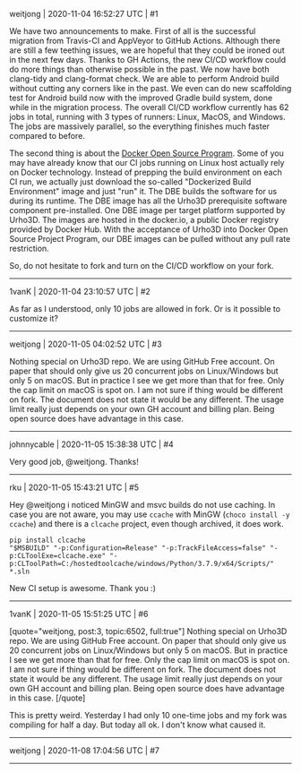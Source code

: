 weitjong | 2020-11-04 16:52:27 UTC | #1

We have two announcements to make. First of all is the successful migration from Travis-CI and AppVeyor to GitHub Actions. Although there are still a few teething issues, we are hopeful that they could be ironed out in the next few days. Thanks to GH Actions, the new CI/CD workflow could do more things than otherwise possible in the past. We now have both clang-tidy and clang-format check. We are able to perform Android build without cutting any corners like in the past. We even can do new scaffolding test for Android build now with the improved Gradle build system, done while in the migration process. The overall CI/CD workflow currently has 62 jobs in total, running with 3 types of runners: Linux, MacOS, and Windows. The jobs are massively parallel, so the everything finishes much faster compared to before.

The second thing is about the [Docker Open Source Program](https://www.docker.com/blog/expanded-support-for-open-source-software-projects/). Some of you may have already know that our CI jobs running on Linux host actually rely on Docker technology. Instead of prepping the build environment on each CI run, we actually just download the so-called "Dockerized Build Environment" image and just "run" it. The DBE builds the software for us during its runtime. The DBE image has all the Urho3D prerequisite software component pre-installed. One DBE image per target platform supported by Urho3D. The images are hosted in the docker.io, a public Docker registry provided by Docker Hub. With the acceptance of Urho3D into Docker Open Source Project Program, our DBE images can be pulled without any pull rate restriction.

So, do not hesitate to fork and turn on the CI/CD workflow on your fork.

-------------------------

1vanK | 2020-11-04 23:10:57 UTC | #2

As far as I understood, only 10 jobs are allowed in fork. Or is it possible to customize it?

-------------------------

weitjong | 2020-11-05 04:02:52 UTC | #3

Nothing special on Urho3D repo. We are using GitHub Free account. On paper that should only give us 20 concurrent jobs on Linux/Windows but only 5 on macOS. But in practice I see we get more than that for free. Only the cap limit on macOS is spot on. I am not sure if thing would be different on fork. The document does not state it would be any different. The usage limit really just depends on your own GH account and billing plan. Being open source does have advantage in this case.

-------------------------

johnnycable | 2020-11-05 15:38:38 UTC | #4

Very good job, @weitjong. Thanks!

-------------------------

rku | 2020-11-05 15:43:21 UTC | #5

Hey @weitjong i noticed MinGW and msvc builds do not use caching. In case you are not aware, you may use `ccache` with MinGW (`choco install -y ccache`) and there is a `clcache` project, even though archived, it does work.
```
pip install clcache
"$MSBUILD" "-p:Configuration=Release" "-p:TrackFileAccess=false" "-p:CLToolExe=clcache.exe" "-p:CLToolPath=C:/hostedtoolcache/windows/Python/3.7.9/x64/Scripts/" *.sln
```

New CI setup is awesome. Thank you :)

-------------------------

1vanK | 2020-11-05 15:51:25 UTC | #6

[quote="weitjong, post:3, topic:6502, full:true"]
Nothing special on Urho3D repo. We are using GitHub Free account. On paper that should only give us 20 concurrent jobs on Linux/Windows but only 5 on macOS. But in practice I see we get more than that for free. Only the cap limit on macOS is spot on. I am not sure if thing would be different on fork. The document does not state it would be any different. The usage limit really just depends on your own GH account and billing plan. Being open source does have advantage in this case.
[/quote]

This is pretty weird. Yesterday I had only 10 one-time jobs and my fork was compiling for half a day. But today all ok. I don't know what caused it.

-------------------------

weitjong | 2020-11-08 17:04:56 UTC | #7



-------------------------

